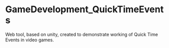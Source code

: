 # GameDevelopment_QuickTimeEvents
Web tool, based on unity, created to demonstrate working of Quick Time Events in video games.
